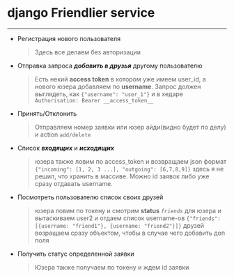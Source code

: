 # django Friendlier service
___

- Регистрация нового пользователя
  > Здесь все делаем без авторизации
- Отправка запроса **_добавить в друзья_** другому пользователю
    >Есть некий **access token** в котором уже имеем user_id, а нового юзера добавляем по **username**. Запрос должен выглядеть, как `{"username": "user_1"}` и в хедаре `Authorisation: Bearer __access_token__`
- Принять/Отклонить
  >Отправляем номер заявки или юзер айди(видно будет по делу) и action `add/delete`
- Список _**входящих**_ и _**исходящих**_
  > юзера также ловим по access_token и возвращаем json формат `{"incoming": [1, 2, 3 ...], "outgoing": [6,7,8,9]}` здесь я не решил, что хранить в массиве. Можно id заявок либо уже сразу отдавать username.

- Посмотреть пользователю список своих друзей
  > юзера ловим по токену и смотрим **status** _`friends`_ для юзера и вытаскиваем user2 и отдаем список username-ов `{"friends": [{username: "friend1"}, {username: "friend2"}]}` друзей возращаем сразу объектом, чтобы в случае чего добавить доп поля
- Получить статус определенной заявки
  > Юзера также получаем по токену и ждем id заявки